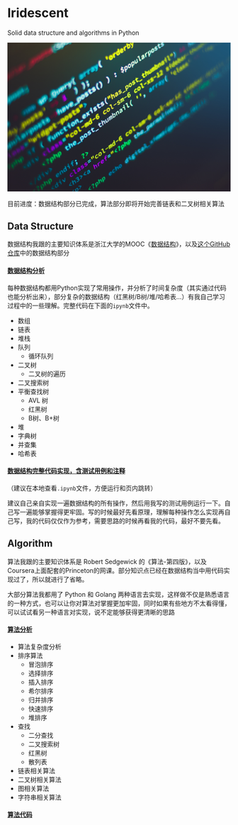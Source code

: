# Iridescent
Solid data structure and algorithms in Python

<div align="center">
<img src="_v_images/20200102113345622_12587.jpg" width="640px">
</div>

目前进度：数据结构部分已完成，算法部分即将开始完善链表和二叉树相关算法

## Data Structure
数据结构我跟的主要知识体系是浙江大学的MOOC《[数据结构](https://www.icourse163.org/course/ZJU-93001)》，以及[这个GitHub仓库](https://github.com/jwasham/coding-interview-university/blob/master/translations/README-cn.md)中的数据结构部分

#### [数据结构分析](Data%20Structure.md)
每种数据结构都用Python实现了常用操作，并分析了时间复杂度（其实通过代码也能分析出来），部分复杂的数据结构（红黑树/B树/堆/哈希表...）有我自己学习过程中的一些理解。完整代码在下面的```ipynb```文件中。

- 数组
- 链表
- 堆栈
- 队列
    - 循环队列
- 二叉树
    - 二叉树的遍历
- 二叉搜索树
- 平衡查找树
    - AVL 树
    - 红黑树
    - B树、B+树
- 堆
- 字典树
- 并查集
- 哈希表

#### [数据结构完整代码实现，含测试用例和注释](Data%20Structure%20code%20complete.ipynb)
（建议在本地查看```.ipynb```文件，方便运行和页内跳转）

建议自己亲自实现一遍数据结构的所有操作，然后用我写的测试用例运行一下。自己写一遍能够掌握得更牢固。写的时候最好先看原理，理解每种操作怎么实现再自己写，我的代码仅仅作为参考，需要思路的时候再看我的代码，最好不要先看。

## Algorithm
算法我跟的主要知识体系是 Robert Sedgewick 的《算法-第四版》，以及Coursera上面配套的Princeton的网课。部分知识点已经在数据结构当中用代码实现过了，所以就进行了省略。

大部分算法我都用了 Python 和 Golang 两种语言去实现，这样做不仅是熟悉语言的一种方式，也可以让你对算法对掌握更加牢固，同时如果有些地方不太看得懂，可以试试看另一种语言对实现，说不定能够获得更清晰的思路

#### [算法分析](Algorithms.md)
* 算法复杂度分析
* 排序算法
  * 冒泡排序
  * 选择排序
  * 插入排序
  * 希尔排序
  * 归并排序
  * 快速排序
  * 堆排序
* 查找
  * 二分查找
  * 二叉搜索树
  * 红黑树
  * 散列表
* 链表相关算法
* 二叉树相关算法
* 图相关算法
* 字符串相关算法

#### [算法代码](Algorithm%20practice.ipynb)
